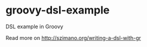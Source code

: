 groovy-dsl-example
==================

DSL example in Groovy

Read more on http://szimano.org/writing-a-dsl-with-gr